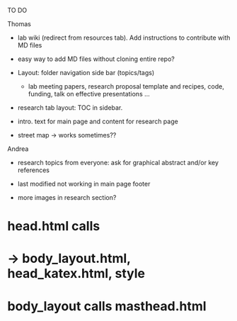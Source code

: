 
TO DO

Thomas
- lab wiki (redirect from resources tab). Add instructions to contribute with MD files

- easy way to add MD files without cloning entire repo?

- Layout: folder navigation side bar (topics/tags)
    - lab meeting papers, research proposal template and recipes, code, funding, talk on effective presentations ...

- research tab layout: TOC in sidebar.

- intro. text for main page and content for research page

- street map -> works sometimes??

Andrea

- research topics from everyone: ask for graphical abstract and/or key references 

- last modified not working in main page footer

- more images in research section?


# head.html calls
#  -> body_layout.html, head_katex.html, style
#     body_layout calls masthead.html